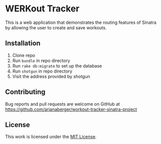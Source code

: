 # WERKout Tracker

This is a web application that demonstrates the routing features of Sinatra by allowing the user to create and save workouts.

## Installation

1. Clone repo
2. Run `bundle` in repo directory
3. Run `rake db:migrate` to set up the database
4. Run `shotgun` in repo directory
5. Visit the address provided by shotgun

## Contributing

Bug reports and pull requests are welcome on GitHub at https://github.com/arianaberger/workout-tracker-sinatra-project

## License

This work is licensed under the [MIT License](https://github.com/arianaberger/workout-tracker-sinatra-project/blob/master/LICENSE).
